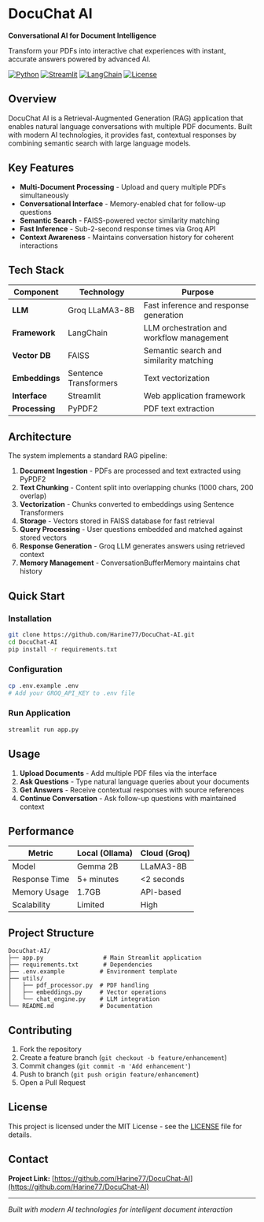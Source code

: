 # DocuChat AI

**Conversational AI for Document Intelligence**

Transform your PDFs into interactive chat experiences with instant, accurate answers powered by advanced AI.

[![Python](https://img.shields.io/badge/Python-3776AB?style=flat-square&logo=python&logoColor=white)](https://python.org)
[![Streamlit](https://img.shields.io/badge/Streamlit-FF4B4B?style=flat-square&logo=streamlit&logoColor=white)](https://streamlit.io)
[![LangChain](https://img.shields.io/badge/LangChain-121212?style=flat-square&logo=chainlink&logoColor=white)](https://langchain.com)
[![License](https://img.shields.io/github/license/Harine77/DocuChat-AI?style=flat-square)](LICENSE)

## Overview

DocuChat AI is a Retrieval-Augmented Generation (RAG) application that enables natural language conversations with multiple PDF documents. Built with modern AI technologies, it provides fast, contextual responses by combining semantic search with large language models.

## Key Features

- **Multi-Document Processing** - Upload and query multiple PDFs simultaneously
- **Conversational Interface** - Memory-enabled chat for follow-up questions
- **Semantic Search** - FAISS-powered vector similarity matching
- **Fast Inference** - Sub-2-second response times via Groq API
- **Context Awareness** - Maintains conversation history for coherent interactions

## Tech Stack

| Component | Technology | Purpose |
|-----------|------------|---------|
| **LLM** | Groq LLaMA3-8B | Fast inference and response generation |
| **Framework** | LangChain | LLM orchestration and workflow management |
| **Vector DB** | FAISS | Semantic search and similarity matching |
| **Embeddings** | Sentence Transformers | Text vectorization |
| **Interface** | Streamlit | Web application framework |
| **Processing** | PyPDF2 | PDF text extraction |

## Architecture

The system implements a standard RAG pipeline:

1. **Document Ingestion** - PDFs are processed and text extracted using PyPDF2
2. **Text Chunking** - Content split into overlapping chunks (1000 chars, 200 overlap)
3. **Vectorization** - Chunks converted to embeddings using Sentence Transformers
4. **Storage** - Vectors stored in FAISS database for fast retrieval
5. **Query Processing** - User questions embedded and matched against stored vectors
6. **Response Generation** - Groq LLM generates answers using retrieved context
7. **Memory Management** - ConversationBufferMemory maintains chat history

## Quick Start

### Installation

```bash
git clone https://github.com/Harine77/DocuChat-AI.git
cd DocuChat-AI
pip install -r requirements.txt
```

### Configuration

```bash
cp .env.example .env
# Add your GROQ_API_KEY to .env file
```

### Run Application

```bash
streamlit run app.py
```

## Usage

1. **Upload Documents** - Add multiple PDF files via the interface
2. **Ask Questions** - Type natural language queries about your documents
3. **Get Answers** - Receive contextual responses with source references
4. **Continue Conversation** - Ask follow-up questions with maintained context

## Performance

| Metric | Local (Ollama) | Cloud (Groq) |
|--------|----------------|--------------|
| Model | Gemma 2B | LLaMA3-8B |
| Response Time | 5+ minutes | <2 seconds |
| Memory Usage | 1.7GB | API-based |
| Scalability | Limited | High |

## Project Structure

```
DocuChat-AI/
├── app.py                 # Main Streamlit application
├── requirements.txt       # Dependencies
├── .env.example          # Environment template
├── utils/
│   ├── pdf_processor.py  # PDF handling
│   ├── embeddings.py     # Vector operations
│   └── chat_engine.py    # LLM integration
└── README.md             # Documentation
```

## Contributing

1. Fork the repository
2. Create a feature branch (`git checkout -b feature/enhancement`)
3. Commit changes (`git commit -m 'Add enhancement'`)
4. Push to branch (`git push origin feature/enhancement`)
5. Open a Pull Request

## License

This project is licensed under the MIT License - see the [LICENSE](LICENSE) file for details.

## Contact

**Project Link:** [https://github.com/Harine77/DocuChat-AI](https://github.com/Harine77/DocuChat-AI)

---

*Built with modern AI technologies for intelligent document interaction*
